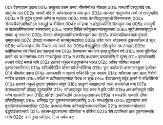 001  वैशम्पायन उवाच
001a तच्छ्रुत्वा वचनं तस्या भीमसेनोऽथ भीतवत्
001c गान्धारीं प्रत्युवाचेदं वचः सानुनयं तदा
002a अधर्मो यदि वा धर्मस्त्रासात्तत्र मया कृतः
002c आत्मानं त्रातुकामेन तन्मे त्वं क्षन्तुमर्हसि
003a न हि युद्धेन पुत्रस्ते धर्मेण स महाबलः
003c शक्यः केनचिदुद्यन्तुमतो विषममाचरम्
004a सैन्यस्यैकोऽवशिष्टोऽयं गदायुद्धे च वीर्यवान्
004c मां हत्वा न हरेद्राज्यमिति चैतत्कृतं मया
005a राजपुत्रीं च पाञ्चालीमेकवस्त्रां रजस्वलाम्
005c भवत्या विदितं सर्वमुक्तवान्यत्सुतस्तव
006a सुयोधनमसङ्गृह्य न शक्या भूः ससागरा
006c केवला भोक्तुमस्माभिरतश्चैतत्कृतं मया
007a तच्चाप्यप्रियमस्माकं पुत्रस्ते समुपाचरत्
007c द्रौपद्या यत्सभामध्ये सव्यमूरुमदर्शयत्
008a तत्रैव वध्यः सोऽस्माकं दुराचारोऽम्ब ते सुतः
008c धर्मराजाज्ञया चैव स्थिताः स्म समये तदा
009a वैरमुद्धुक्षितं राज्ञि पुत्रेण तव तन्महत्
009c क्लेशिताश्च वने नित्यं तत एतत्कृतं मया
010a वैरस्यास्य गतः पारं हत्वा दुर्योधनं रणे
010c राज्यं युधिष्ठिरः प्राप्तो वयं च गतमन्यवः
011  गान्धार्युवाच
011a न तस्यैष वधस्तात यत्प्रशंससि मे सुतम्
011c कृतवांश्चापि तत्सर्वं यदिदं भाषसे मयि
012a हताश्वे नकुले यत्तद्वृषसेनेन भारत
012c अपिबः शोणितं सङ्ख्ये दुःशासनशरीरजम्
013a सद्भिर्विगर्हितं घोरमनार्यजनसेवितम्
013c क्रूरं कर्माकरोः कस्मात्तदयुक्तं वृकोदर
014  भीमसेन उवाच
014a अन्यस्यापि न पातव्यं रुधिरं किं पुनः स्वकम्
014c यथैवात्मा तथा भ्राता विशेषो नास्ति कश्चन
015a रुधिरं न व्यतिक्रामद्दन्तोष्ठं मेऽम्ब मा शुचः
015c वैवस्वतस्तु तद्वेद हस्तौ मे रुधिरोक्षितौ
016a हताश्वं नकुलं दृष्ट्वा वृषसेनेन संयुगे
016c भ्रातॄणां सम्प्रहृष्टानां त्रासः सञ्जनितो मया
017a केशपक्षपरामर्शे द्रौपद्या द्यूतकारिते
017c क्रोधाद्यदब्रुवं चाहं तच्च मे हृदि वर्तते
018a क्षत्रधर्माच्च्युतो राज्ञि भवेयं शास्वतीः समाः
018c प्रतिज्ञां तामनिस्तीर्य ततस्तत्कृतवानहम्
019a न मामर्हसि गान्धारि दोषेण परिशङ्कितुम्
019c अनिगृह्य पुरा पुत्रानस्मास्वनपकारिषु
020  गान्धार्युवाच
020a वृद्धस्यास्य शतं पुत्रान्निघ्नंस्त्वमपराजितः
020c कस्मान्न शेषयः कञ्चिद्येनाल्पमपराधितम्
021a सन्तानमावयोस्तात वृद्धयोर्हृतराज्ययोः
021c कथमन्धद्वयस्यास्य यष्टिरेका न वर्जिता
022a शेषे ह्यवस्थिते तात पुत्राणामन्तके त्वयि
022c न मे दुःखं भवेदेतद्यदि त्वं धर्ममाचरः
